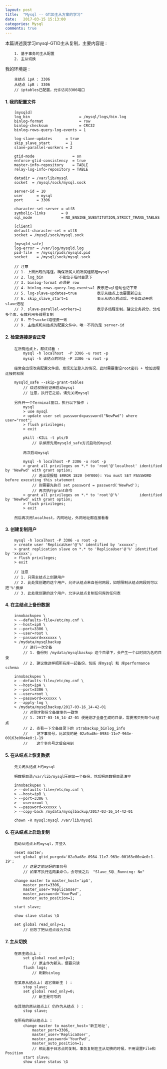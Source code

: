 ```yaml
---
layout: post
title:  "Mysql -- GTID主从方案的学习"
date:   2017-03-15 15:13:00
categories: Mysql
comments: true
---
```



本篇讲述我学习mysql-GTID主从复制，主要内容是 :

        1. 基于事务的主从配置
        2. 主从切换


我的环境是 :

        主结点 ipA : 3306
        从结点 ipB : 3306
        // iptables已配置，允许访问3306端口


#### 1. 我的配置文件 ####

        [mysqld]
        log_bin                      = /mysql/logs/bin.log
        binlog-format                = row
        binlog-checksum              = CRC32
        binlog-rows-query-log-events = 1
        
        log-slave-updates      = true
        skip_slave_start       = 1
        slave-parallel-workers = 2
        
        gtid-mode                 = on
        enforce-gtid-consistency  = true
        master-info-repository    = TABLE
        relay-log-info-repository = TABLE
        
        datadir = /var/lib/mysql
        socket  = /mysql/sock/mysql.sock
        
        server-id = 10
        user      = mysql
        port      = 3306
        
        character-set-server = utf8
        symbolic-links       = 0
        sql_mode             = NO_ENGINE_SUBSTITUTION,STRICT_TRANS_TABLES
        
        [client]
        default-character-set = utf8
        socket = /mysql/sock/mysql.sock
        
        [mysqld_safe]
        log-error = /var/log/mysqld.log
        pid-file  = /mysql/pids/mysqld.pid
        socket    = /mysql/sock/mysql.sock
        
        // 注意
        // 1. 上面出现的路径，确保所属人和所属组都是mysql
        // 2. log_bin       不能位于临时目录下
        // 3. binlog-format 必须是 row
        // 4. binlog-rows-query-log-events=1 表示把sql语句也记下来
        // 5. log-slave-updates=true         表示从结点上也要更新日志
        // 6. skip_slave_start=1             表示从结点启动后，不会自动开启slave进程
        // 7. slave-parallel-workers=2       表示多线程复制，建议业务拆分，分成多个库，有效利用多线程复制
        // 8. 三个socket路径要一致
        // 9. 主结点和从结点的配置文件中，唯一不同的是 server-id


#### 2. 检查连接是否正常 ####

        在所有结点上，都试试看 :
            mysql -h localhost  -P 3306 -u root -p
            mysql -h 该结点的地址 -P 3306 -u root -p
        
        经常会出现改完配置文件后，发现无法登入的情况，此时需要重设root密码 + 增加远程连接的权限
        
        mysqld_safe --skip-grant-tables
            // 绕过权限验证来启动mysql
            // 注意，执行它之前，请先关闭mysql
        
        另外开一个Terminal窗口，执行以下操作 :
            mysql
            > use mysql
            > update user set password=password("NewPwd") where user="root";
            > flush privileges;
            > exit
            
            pkill -KILL -t pts/0
                // 杀掉原先用mysqld_safe方式启动的mysql
            
            再次启动mysql
            
            mysql -h localhost -P 3306 -u root -p
            > grant all privileges on *.* to 'root'@'localhost' identified by 'NewPwd' with grant option;
                // 若出现报错 ERROR 1820 (HY000): You must SET PASSWORD before executing this statement
                // 则需要先执行 set password = password('NewPwd');
                // 再次执行grant命令
            > grant all privileges on *.* to 'root'@'%'         identified by 'NewPwd' with grant option;
            > flush privileges;
            > exit
        
        然后再次用localhost，内网地址，外网地址都连接看看


#### 3. 创建复制用户 ####

        mysql -h localhost -P 3306 -u root -p
        > create user 'ReplicaUser'@'%' identified by 'xxxxxx';
        > grant replication slave on *.* to 'ReplicaUser'@'%' identified by 'xxxxxx';
        > flush privileges;
        > exit
        
        // 注意
        // 1. 只需主结点上创建用户
        // 2. 此处我创建的这个用户，允许从结点来自任何网段，如想限制从结点网段则可以把'%'换掉
        // 3. 此处我创建的这个用户，允许从结点复制任何库的任何表


#### 4. 在主结点上备份数据 ####

        innobackupex \
        > --defaults-file=/etc/my.cnf \
        > --host=ipA \
        > --port=3306 \
        > --user=root \
        > --password=xxxxxx \
        > /mydata/mysqlbackup
            // 进行一次全备
            // 1. 备份到 /mydata/mysqlbackup 这个目录下，会产生一个以时间为名的目录
            // 2. 建议像这样把所有库一起备份，包括 库mysql 和 库performance schema
        
        innobackupex \
        > --defaults-file=/etc/my.cnf \
        > --host=ipA \
        > --port=3306 \
        > --user=root \
        > --password=xxxxxx \
        > --apply-log \
        > /mydata/mysqlbackup/2017-03-16_14-42-01
            // 对刚才那份全备做事务一致性
            // 1. 2017-03-16_14-42-01 便是刚才全备生成的目录，需要拷贝到每个从结点
            // 2. 查看一下全备目录下的 xtrabackup_binlog_info
            //    记下事务号，比如我的是 02a9ad8e-0984-11e7-963e-00163e00e4e0:1-19
            //    这个事务号之后会用到


#### 5. 在从结点上恢复数据 ####

        先关闭从结点上的mysql
        
        把数据目录/var/lib/mysql压缩留一个备份，然后把原数据目录清空
        
        innobackupex \
        > --defaults-file=/etc/my.cnf \
        > --host=ipB \
        > --port=3306 \
        > --user=root \
        > --password=xxxxxx \
        > --copy-back /mydata/mysqlbackup/2017-03-16_14-42-01
        
        chown -R mysql:mysql /var/lib/mysql


#### 6. 在从结点上启动复制 ####

        启动从结点上的mysql，并登入
        
        reset master;
        set global gtid_purged='02a9ad8e-0984-11e7-963e-00163e00e4e0:1-19';
            // 这是之前记好的事务号
            // 如果不执行这两条命令，会导致之后　"Slave_SQL_Running: No"
        
        change master to master_host='ipA',
            master_port=3306,
            master_user='ReplicaUser',
            master_password='YourPwd',
            master_auto_position=1;
        
        start slave;
        
        show slave status \G
        
        set global read_only=1;
            // 别忘了把从结点设为只读


#### 7. 主从切换 ####

        在原主结点上 :
            set global read_only=1;
                // 原主作为新从，便要只读
            flush logs;
                // 刷新binlog
        
        在某原从结点上( 选它做新主 ) :
            stop slave;
            set global read_only=0;
                // 新主是可写的
        
        在其他的原从结点上( 仍作为从结点 ) :
            stop slave;
        
        在所有的新从结点上 :
            change master to master_host='新主地址',
                master_port=3306,
                master_user='ReplicaUser',
                master_password='YourPwd',
                master_auto_position=1;
                // 相比基于日志点的复制，事务复制在主从切换的时候，不用设置File和Position
            start slave;
            show slave status \G

